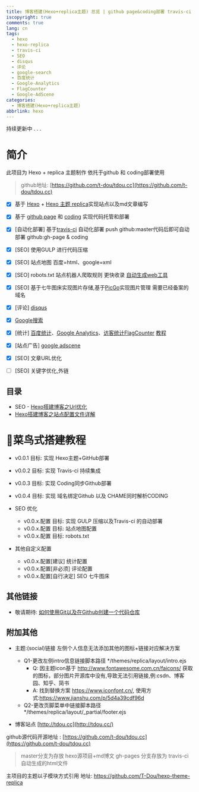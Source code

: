 ```yaml
---
title: 博客搭建(Hexo+replica主题) 总览 | github page&coding部署 travis-ci 持续集成 seo 评论 搜索 统计 广告 Url优化
iscopyright: true
comments: true
lang: cn
tags:
  - hexo
  - hexo-replica
  - travis-ci
  - SEO
  - disqus
  - 评论
  - google-search
  - 百度统计
  - Google-Analytics
  - FlagCounter
  - Google-AdScene
categories:
  - 博客搭建(Hexo+replica主题)
abbrlink: hexo
---
```


持续更新中 . . .

# 简介
此项目为 Hexo + replica 主题制作 依托于github 和 coding部署使用
> github地址: [https://github.com/t-dou/tdou.cc](https://github.com/t-dou/tdou.cc)


- [x] 基于 [Hexo](https://hexo.io/) + [Hexo 主题 replica](https://github.com/sabrinaluo/hexo-theme-replica)实现站点以及md文章编写
- [x] 基于 [github page](https://github.com) 和 [coding](https://coding.net) 实现代码托管和部署
- [x] [自动化部署] 基于[travis-ci](https://travis-ci.com) 自动化部署 push github:master代码后即可自动部署  github:gh-page & coding
- [x] [SEO] 使用GULP 进行代码压缩
- [x] [SEO] 站点地图 百度=html、google=xml 
- [x] [SEO] robots.txt 站点机器人爬取规则 更快收录 [自动生成web工具](http://tool.chinaz.com/robots/)
- [x] [SEO] 基于七牛图床实现图片存储,基于[PicGo](https://molunerfinn.com/PicGo/)实现图片管理 需要已经备案的域名
- [x] [评论] [disqus](https://disqus.com/)
- [x] [Google搜索](https://search.google.com/)
- [x] [统计] [百度统计](https://tongji.baidu.com/)、[Google Analytics](https://google.com/analytics/)、[访客统计FlagCounter](http://www.flagcounter.com/) [教程](https://blog.csdn.net/kl28978113/article/details/79500217)
- [x] [站点广告] [google adscene](https://www.google.com/adsense/)
- [x] [SEO] 文章URL优化
- [ ] [SEO] 关键字优化,外链


## 目录

- SEO - [Hexo搭建博客之Url优化](https://tdou.cc/cn/hexo_seo_url.html)
- [Hexo搭建博客之站点配置文件详解](https://tdou.cc_cn/hexo_config.html)


# 菜鸟式搭建教程

- v0.0.1 目标: 实现 Hexo主题+GitHub部署
- v0.0.2 目标: 实现 Travis-ci 持续集成
- v0.0.3 目标: 实现 Coding同步Github部署
- v0.0.4 目标: 实现 域名绑定Github 以及 CHAME同时解析CODING

- SEO 优化
    - v0.0.x.配置 目标: 实现 GULP 压缩以及Travis-ci 的自动部署
    - v0.0.x.配置 目标: 站点地图配置
    - v0.0.x.配置 目标: robots.txt   

- 其他自定义配置
    - v0.0.x.配置[建议] 统计配置
    - v0.0.x.配置[非必须] 评论配置
    - v0.0.x.配置[自行决定] SEO 七牛图床


## 其他链接
- 敬请期待: [如何使用Git以及在Github创建一个代码仓库](https://tdou.cc/)


## 附加其他
- 主题:(social)链接 左侧个人信息无法添加其他的图标+链接对应解决方案
    - Q1-更改左侧intro信息链接脚本路径 */themes/replica/layout/intro.ejs
        - Q: 因主题icon基于 http://www.fontawesome.com.cn/faicons/ 获取的图标，部分图片开源库中没有,导致无法引用链接,例:csdn、博客园、知乎、简书
        - A: 找到替换方案 https://www.iconfont.cn/, 使用方式:https://www.jianshu.com/p/5d4a39cdf96d
    - Q2-更改页脚菜单中链接脚本路径 */themes/replica/layout/_partial/footer.ejs

- 博客站点 [http://tdou.cc](http://tdou.cc/)

github源代码开源地址 : [https://github.com/t-dou/tdou.cc](https://github.com/t-dou/tdou.cc)

> master分支为存放 hexo源项目+md博文
> gh-pages 分支存放为 travis-ci 自动生成的html文件

主项目的主题以子模块方式引用 地址: https://github.com/T-Dou/hexo-theme-replica
 